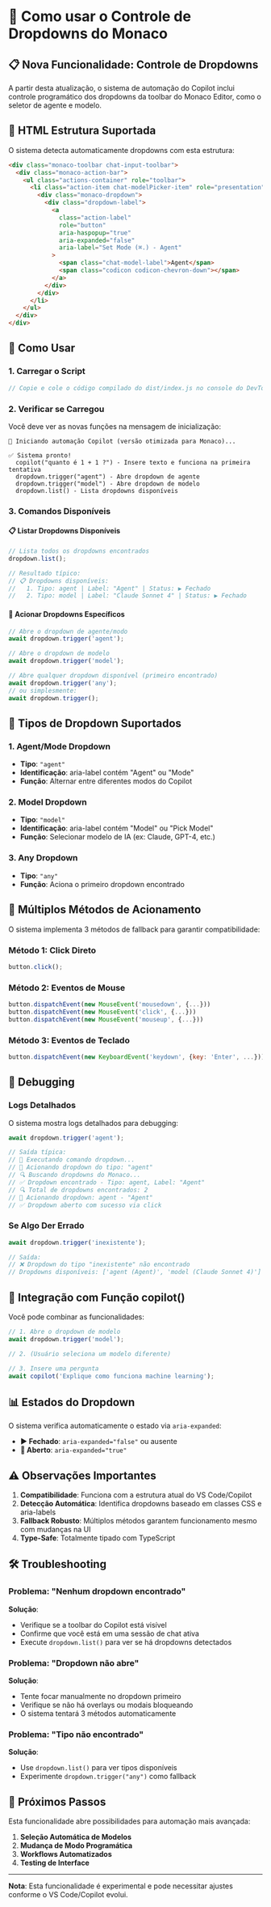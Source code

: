 # 🔽 Como usar o Controle de Dropdowns do Monaco

## 📋 Nova Funcionalidade: Controle de Dropdowns

A partir desta atualização, o sistema de automação do Copilot inclui controle programático dos dropdowns da toolbar do Monaco Editor, como o seletor de agente e modelo.

## 🎯 HTML Estrutura Suportada

O sistema detecta automaticamente dropdowns com esta estrutura:

```html
<div class="monaco-toolbar chat-input-toolbar">
  <div class="monaco-action-bar">
    <ul class="actions-container" role="toolbar">
      <li class="action-item chat-modelPicker-item" role="presentation">
        <div class="monaco-dropdown">
          <div class="dropdown-label">
            <a
              class="action-label"
              role="button"
              aria-haspopup="true"
              aria-expanded="false"
              aria-label="Set Mode (⌘.) - Agent"
            >
              <span class="chat-model-label">Agent</span>
              <span class="codicon codicon-chevron-down"></span>
            </a>
          </div>
        </div>
      </li>
    </ul>
  </div>
</div>
```

## 🚀 Como Usar

### 1. Carregar o Script

```javascript
// Copie e cole o código compilado do dist/index.js no console do DevTools
```

### 2. Verificar se Carregou

Você deve ver as novas funções na mensagem de inicialização:

```
🚀 Iniciando automação Copilot (versão otimizada para Monaco)...

✅ Sistema pronto!
  copilot("quanto é 1 + 1 ?") - Insere texto e funciona na primeira tentativa
  dropdown.trigger("agent") - Abre dropdown de agente
  dropdown.trigger("model") - Abre dropdown de modelo
  dropdown.list() - Lista dropdowns disponíveis
```

### 3. Comandos Disponíveis

#### 📋 Listar Dropdowns Disponíveis

```javascript
// Lista todos os dropdowns encontrados
dropdown.list();

// Resultado típico:
// 📋 Dropdowns disponíveis:
//   1. Tipo: agent | Label: "Agent" | Status: ▶️ Fechado
//   2. Tipo: model | Label: "Claude Sonnet 4" | Status: ▶️ Fechado
```

#### 🔽 Acionar Dropdowns Específicos

```javascript
// Abre o dropdown de agente/modo
await dropdown.trigger('agent');

// Abre o dropdown de modelo
await dropdown.trigger('model');

// Abre qualquer dropdown disponível (primeiro encontrado)
await dropdown.trigger('any');
// ou simplesmente:
await dropdown.trigger();
```

## 🎯 Tipos de Dropdown Suportados

### 1. **Agent/Mode Dropdown**

- **Tipo**: `"agent"`
- **Identificação**: aria-label contém "Agent" ou "Mode"
- **Função**: Alternar entre diferentes modos do Copilot

### 2. **Model Dropdown**

- **Tipo**: `"model"`
- **Identificação**: aria-label contém "Model" ou "Pick Model"
- **Função**: Selecionar modelo de IA (ex: Claude, GPT-4, etc.)

### 3. **Any Dropdown**

- **Tipo**: `"any"`
- **Função**: Aciona o primeiro dropdown encontrado

## 🔧 Múltiplos Métodos de Acionamento

O sistema implementa 3 métodos de fallback para garantir compatibilidade:

### Método 1: Click Direto

```javascript
button.click();
```

### Método 2: Eventos de Mouse

```javascript
button.dispatchEvent(new MouseEvent('mousedown', {...}))
button.dispatchEvent(new MouseEvent('click', {...}))
button.dispatchEvent(new MouseEvent('mouseup', {...}))
```

### Método 3: Eventos de Teclado

```javascript
button.dispatchEvent(new KeyboardEvent('keydown', {key: 'Enter', ...}))
```

## 🧪 Debugging

### Logs Detalhados

O sistema mostra logs detalhados para debugging:

```javascript
await dropdown.trigger('agent');

// Saída típica:
// 🔽 Executando comando dropdown...
// 🎯 Acionando dropdown do tipo: "agent"
// 🔍 Buscando dropdowns do Monaco...
// ✅ Dropdown encontrado - Tipo: agent, Label: "Agent"
// 🔍 Total de dropdowns encontrados: 2
// 🎯 Acionando dropdown: agent - "Agent"
// ✅ Dropdown aberto com sucesso via click
```

### Se Algo Der Errado

```javascript
await dropdown.trigger('inexistente');

// Saída:
// ❌ Dropdown do tipo "inexistente" não encontrado
// Dropdowns disponíveis: ['agent (Agent)', 'model (Claude Sonnet 4)']
```

## 🔄 Integração com Função copilot()

Você pode combinar as funcionalidades:

```javascript
// 1. Abre o dropdown de modelo
await dropdown.trigger('model');

// 2. (Usuário seleciona um modelo diferente)

// 3. Insere uma pergunta
await copilot('Explique como funciona machine learning');
```

## 📊 Estados do Dropdown

O sistema verifica automaticamente o estado via `aria-expanded`:

- **▶️ Fechado**: `aria-expanded="false"` ou ausente
- **🔽 Aberto**: `aria-expanded="true"`

## ⚠️ Observações Importantes

1. **Compatibilidade**: Funciona com a estrutura atual do VS Code/Copilot
2. **Detecção Automática**: Identifica dropdowns baseado em classes CSS e aria-labels
3. **Fallback Robusto**: Múltiplos métodos garantem funcionamento mesmo com mudanças na UI
4. **Type-Safe**: Totalmente tipado com TypeScript

## 🛠️ Troubleshooting

### Problema: "Nenhum dropdown encontrado"

**Solução**:

- Verifique se a toolbar do Copilot está visível
- Confirme que você está em uma sessão de chat ativa
- Execute `dropdown.list()` para ver se há dropdowns detectados

### Problema: "Dropdown não abre"

**Solução**:

- Tente focar manualmente no dropdown primeiro
- Verifique se não há overlays ou modais bloqueando
- O sistema tentará 3 métodos automaticamente

### Problema: "Tipo não encontrado"

**Solução**:

- Use `dropdown.list()` para ver tipos disponíveis
- Experimente `dropdown.trigger("any")` como fallback

## 🎉 Próximos Passos

Esta funcionalidade abre possibilidades para automação mais avançada:

1. **Seleção Automática de Modelos**
2. **Mudança de Modo Programática**
3. **Workflows Automatizados**
4. **Testing de Interface**

---

**Nota**: Esta funcionalidade é experimental e pode necessitar ajustes conforme o VS Code/Copilot evolui.
